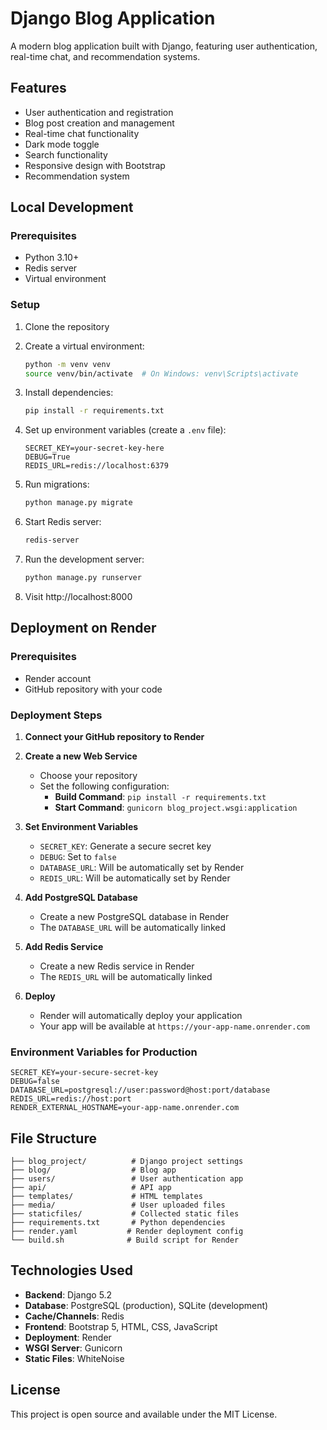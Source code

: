 # Django Blog Application

A modern blog application built with Django, featuring user authentication, real-time chat, and recommendation systems.

## Features

- User authentication and registration
- Blog post creation and management
- Real-time chat functionality
- Dark mode toggle
- Search functionality
- Responsive design with Bootstrap
- Recommendation system

## Local Development

### Prerequisites

- Python 3.10+
- Redis server
- Virtual environment

### Setup

1. Clone the repository
2. Create a virtual environment:
   ```bash
   python -m venv venv
   source venv/bin/activate  # On Windows: venv\Scripts\activate
   ```

3. Install dependencies:
   ```bash
   pip install -r requirements.txt
   ```

4. Set up environment variables (create a `.env` file):
   ```
   SECRET_KEY=your-secret-key-here
   DEBUG=True
   REDIS_URL=redis://localhost:6379
   ```

5. Run migrations:
   ```bash
   python manage.py migrate
   ```

6. Start Redis server:
   ```bash
   redis-server
   ```

7. Run the development server:
   ```bash
   python manage.py runserver
   ```

8. Visit http://localhost:8000

## Deployment on Render

### Prerequisites

- Render account
- GitHub repository with your code

### Deployment Steps

1. **Connect your GitHub repository to Render**

2. **Create a new Web Service**
   - Choose your repository
   - Set the following configuration:
     - **Build Command**: `pip install -r requirements.txt`
     - **Start Command**: `gunicorn blog_project.wsgi:application`

3. **Set Environment Variables**
   - `SECRET_KEY`: Generate a secure secret key
   - `DEBUG`: Set to `false`
   - `DATABASE_URL`: Will be automatically set by Render
   - `REDIS_URL`: Will be automatically set by Render

4. **Add PostgreSQL Database**
   - Create a new PostgreSQL database in Render
   - The `DATABASE_URL` will be automatically linked

5. **Add Redis Service**
   - Create a new Redis service in Render
   - The `REDIS_URL` will be automatically linked

6. **Deploy**
   - Render will automatically deploy your application
   - Your app will be available at `https://your-app-name.onrender.com`

### Environment Variables for Production

```
SECRET_KEY=your-secure-secret-key
DEBUG=false
DATABASE_URL=postgresql://user:password@host:port/database
REDIS_URL=redis://host:port
RENDER_EXTERNAL_HOSTNAME=your-app-name.onrender.com
```

## File Structure

```
├── blog_project/          # Django project settings
├── blog/                  # Blog app
├── users/                 # User authentication app
├── api/                   # API app
├── templates/             # HTML templates
├── media/                 # User uploaded files
├── staticfiles/           # Collected static files
├── requirements.txt       # Python dependencies
├── render.yaml           # Render deployment config
└── build.sh              # Build script for Render
```

## Technologies Used

- **Backend**: Django 5.2
- **Database**: PostgreSQL (production), SQLite (development)
- **Cache/Channels**: Redis
- **Frontend**: Bootstrap 5, HTML, CSS, JavaScript
- **Deployment**: Render
- **WSGI Server**: Gunicorn
- **Static Files**: WhiteNoise

## License

This project is open source and available under the MIT License. 